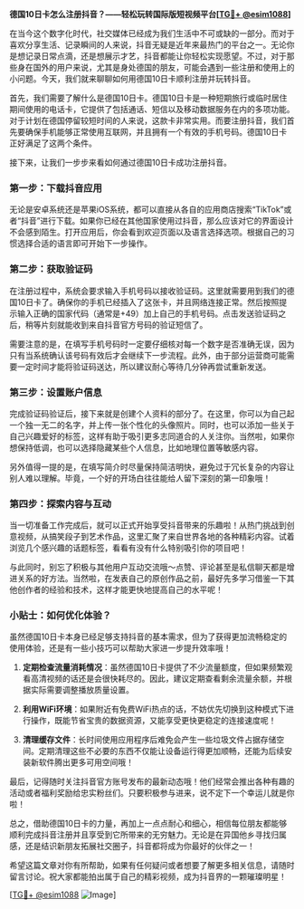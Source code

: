 **德国10日卡怎么注册抖音？——轻松玩转国际版短视频平台[[TG💪+ @esim1088](https://t.me/s/esim1088)]**

在当今这个数字化时代，社交媒体已经成为我们生活中不可或缺的一部分。而对于喜欢分享生活、记录瞬间的人来说，抖音无疑是近年来最热门的平台之一。无论你是想记录日常点滴，还是想展示才艺，抖音都能让你轻松实现愿望。不过，对于那些身在国外的用户来说，尤其是身处德国的朋友，可能会遇到一些注册和使用上的小问题。今天，我们就来聊聊如何用德国10日卡顺利注册并玩转抖音。

首先，我们需要了解什么是德国10日卡。德国10日卡是一种短期旅行或临时居住期间使用的电话卡，它提供了包括通话、短信以及移动数据服务在内的多项功能。对于计划在德国停留较短时间的人来说，这款卡非常实用。而要注册抖音，我们首先要确保手机能够正常使用互联网，并且拥有一个有效的手机号码。德国10日卡正好满足了这两个条件。

接下来，让我们一步步来看如何通过德国10日卡成功注册抖音。

### 第一步：下载抖音应用

无论是安卓系统还是苹果iOS系统，都可以直接从各自的应用商店搜索“TikTok”或者“抖音”进行下载。如果你已经在其他国家使用过抖音，那么应该对它的界面设计不会感到陌生。打开应用后，你会看到欢迎页面以及语言选择选项。根据自己的习惯选择合适的语言即可开始下一步操作。

### 第二步：获取验证码

在注册过程中，系统会要求输入手机号码以接收验证码。这里就需要用到我们的德国10日卡了。确保你的手机已经插入了这张卡，并且网络连接正常。然后按照提示输入正确的国家代码（通常是+49）加上自己的手机号码。点击发送验证码之后，稍等片刻就能收到来自抖音官方号码的验证短信了。

需要注意的是，在填写手机号码时一定要仔细核对每一个数字是否准确无误，因为只有当系统确认该号码有效后才会继续下一步流程。此外，由于部分运营商可能需要一定时间才能将验证码送达，所以建议耐心等待几分钟再尝试重新发送。

### 第三步：设置账户信息

完成验证码验证后，接下来就是创建个人资料的部分了。在这里，你可以为自己起一个独一无二的名字，并上传一张个性化的头像照片。同时，也可以添加一些关于自己兴趣爱好的标签，这样有助于吸引更多志同道合的人关注你。当然啦，如果你想保持低调，也可以选择隐藏某些个人信息，比如地理位置等敏感内容。

另外值得一提的是，在填写简介时尽量保持简洁明快，避免过于冗长复杂的内容让别人难以理解。毕竟，一个好的开场白往往能给人留下深刻的第一印象哦！

### 第四步：探索内容与互动

当一切准备工作完成后，就可以正式开始享受抖音带来的乐趣啦！从热门挑战到创意视频，从搞笑段子到艺术作品，这里汇聚了来自世界各地的各种精彩内容。试着浏览几个感兴趣的话题标签，看看有没有什么特别吸引你的项目吧！

与此同时，别忘了积极与其他用户互动交流哦～点赞、评论甚至是私信聊天都是增进关系的好方法。当然啦，在发表自己的原创作品之前，最好先多学习借鉴一下其他创作者的经验和技术，这样才能更快地提高自己的水平呢！

### 小贴士：如何优化体验？

虽然德国10日卡本身已经足够支持抖音的基本需求，但为了获得更加流畅稳定的使用体验，还是有一些小技巧可以帮助大家进一步提升效率哦！

1. **定期检查流量消耗情况**：虽然德国10日卡提供了不少流量额度，但如果频繁观看高清视频的话还是会很快耗尽的。因此，建议定期查看剩余流量余额，并根据实际需要调整播放质量设置。
   
2. **利用WiFi环境**：如果附近有免费WiFi热点的话，不妨优先切换到这种模式下进行操作，既能节省宝贵的数据资源，又能享受更快更稳定的连接速度呢！

3. **清理缓存文件**：长时间使用应用程序后难免会产生一些垃圾文件占据存储空间。定期清理这些不必要的东西不仅能让设备运行得更加顺畅，还能为后续安装新软件腾出更多可用空间哦！

最后，记得随时关注抖音官方账号发布的最新动态哦！他们经常会推出各种有趣的活动或者福利奖励给忠实粉丝们。只要积极参与进来，说不定下一个幸运儿就是你啦！

总之，借助德国10日卡的力量，再加上一点点耐心和细心，相信每位朋友都能够顺利完成抖音注册并且享受到它所带来的无穷魅力。无论是在异国他乡寻找归属感，还是结识新朋友拓展社交圈子，抖音都将成为你最好的伙伴之一！

希望这篇文章对你有所帮助，如果有任何疑问或者想要了解更多相关信息，请随时留言讨论。祝大家都能拍出属于自己的精彩视频，成为抖音界的一颗璀璨明星！

[[TG💪+ @esim1088](https://t.me/s/esim1088) ![Image](https://i.postimg.cc/4NQfJmqS/Snipaste-2025-05-13-00-14-12.png)]